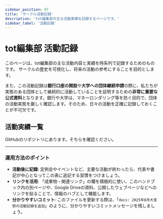 ```yaml
---
sidebar_position: 97
title: 'サークル活動記録'
description: 'tot編集部の主な活動実績を記録するページです。'
sidebar_label: '活動記録'
---
```

# tot編集部 活動記録

このページは、tot編集部の主な活動内容と実績を時系列で記録するためのものです。
サークルの歴史を可視化し、将来の活動の参考にすることを目的とします。

また、この活動記録は**銀行口座の開設**や**大学への団体継続申請**の際に、私たちが実態のある団体として継続的に活動していることを証明するための**非常に重要な公式資料**となります。銀行や大学は、マネーロンダリング等を防ぐ目的で、団体の活動実態を厳しく確認します。そのため、日々の活動を正確に記録しておくことが不可欠です。

## 活動実績一覧
GitHubのリポジトリにあります。そちらを確認ください。

---
### 運用方法のポイント

* **活動後に記録**: 定例会やイベントなど、主要な活動が終わったら、代表や書記が中心となってこの表に追記する習慣をつけましょう。
* **リンクを活用**: 「成果物・関連リンク」の欄を積極的に使い、このハンドブック内の別ページや、Google Driveの資料、公開したウェブページなどへのリンクを貼ることで、情報のハブとして機能します。
* **分かりやすいコミット**: このファイルを更新する際は、「`docs: 2025年8月大宮祭の活動記録を追加`」のように、分かりやすいコミットメッセージを残しましょう。